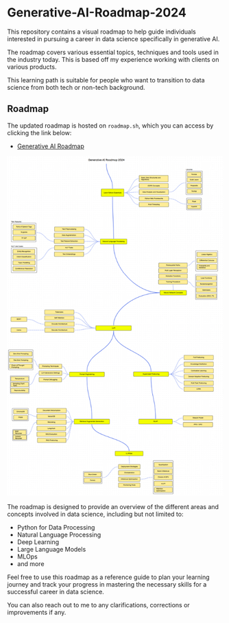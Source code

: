 # Generative-AI-Roadmap-2024

This repository contains a visual roadmap to help guide individuals interested in pursuing a career in data science specifically in generative AI. 

The roadmap covers various essential topics, techniques and tools used in the industry today. This is based off my experience working with clients on various products.

This learning path is suitable for people who want to transition to data science from both tech or non-tech background.

## Roadmap

The updated roadmap is hosted on `roadmap.sh`, which you can access by clicking the link below:

- [Generative AI Roadmap](https://roadmap.sh/r/generative-ai-roadmap-2dmvk)

![Generative AI Roadmap](roadmap.png)

The roadmap is designed to provide an overview of the different areas and concepts involved in data science, including but not limited to:

- Python for Data Processing
- Natural Language Processing
- Deep Learning
- Large Language Models
- MLOps
- and more

Feel free to use this roadmap as a reference guide to plan your learning journey and track your progress in mastering the necessary skills for a successful career in data science.

You can also reach out to me to any clarifications, corrections or improvements if any.
